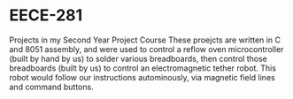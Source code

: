 # EECE-281
Projects in my Second Year Project Course
These proejcts are written in C and 8051 assembly, and were used to control a reflow oven microcontroller (built by hand by us)
to solder various breadboards, then control those breadboards (built by us) to control an electromagnetic tether robot.
This robot would follow our instructions autominously, via magnetic field lines and command buttons.
